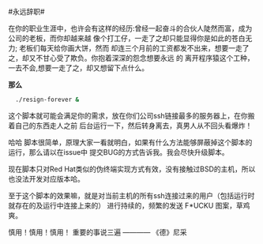 #永远辞职#

在你的职业生涯中，也许会有这样的经历:曾经一起奋斗的合伙人陡然而富，成为公司的老板，而你却越来越
像个打工仔，一走了之却只能显得你是如此的苍白无力; 老板们每天给你画大饼，然而
却连三个月前的工资都发不出来，想要一走了之，却又不甘心受了欺负。你抱着深深的怨念想要永远
的 离开程序猿这个工种，一去不会,想要一走了之，却又想留下点什么。

**那么**
```bash
  ./resign-forever &
```
这个脚本就可能会满足你的需求，放在你们公司ssh链接最多的服务器上，在你搬着自己的东西走人之前
后台运行一下，然后转身离去，真男人从不回头看爆炸！

哈哈 脚本很简单，原理大家一看就明白，如果有什么方法能够屏蔽掉这个脚本的运行，那么请以在issue中
提交BUG的方式告诉我。我会尽快升级脚本。

现在脚本只对Red Hat类似的伪终端实现方式有效，没有接触过BSD的主机，所以也没法开发对应版本哈。

至于这个脚本的效果嘛，就是对当前主机的所有ssh连接过来的用户（包括运行时就存在的及运行中连接上来的）
进行持续的，频繁的发送 F*UCKU 图案，草鸡爽。

慎用！慎用！慎用！ 重要的事说三遍 ———— 《德》尼采
